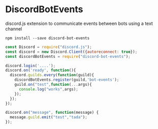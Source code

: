 # DiscordBotEvents
discord.js extension to communicate events between bots using a text channel

```
npm install --save discord-bot-events
```


```js
const Discord = require("discord.js");
const discord = new Discord.Client({autoreconnect: true});
const discordBotEvents = require("discord-bot-events");

discord.login('....');
discord.on('ready', function(){
  discord.guilds.every(function(guild){
    discordBotEvents.register(guild,'bot-events');
    guild.on("test",function(...args){
      console.log("works",args);
    });
  });
});

discord.on("message", function(message) {
  message.guild.emit("test","tada");
});

```
